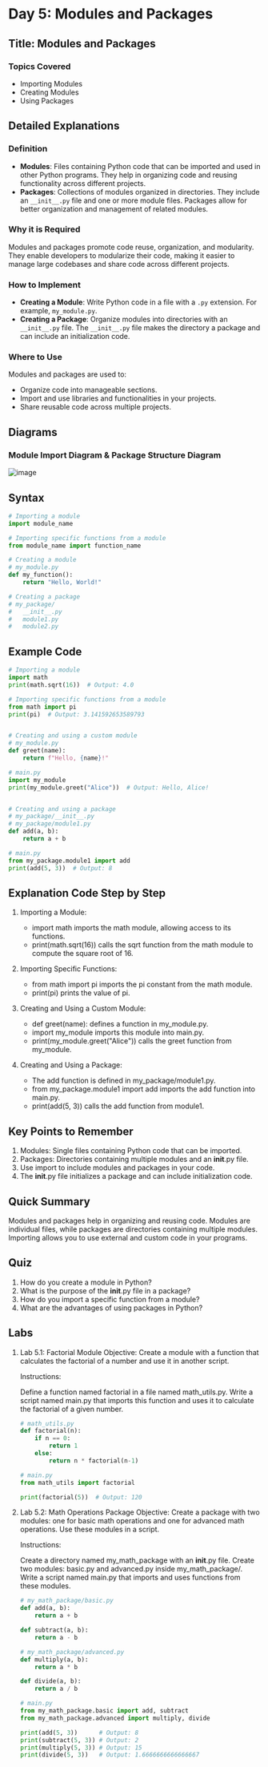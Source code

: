 # Day 5: Modules and Packages

## Title: Modules and Packages

### Topics Covered
- Importing Modules
- Creating Modules
- Using Packages

## Detailed Explanations

### Definition
- **Modules**: Files containing Python code that can be imported and used in other Python programs. They help in organizing code and reusing functionality across different projects.
- **Packages**: Collections of modules organized in directories. They include an `__init__.py` file and one or more module files. Packages allow for better organization and management of related modules.

### Why it is Required
Modules and packages promote code reuse, organization, and modularity. They enable developers to modularize their code, making it easier to manage large codebases and share code across different projects.

### How to Implement
- **Creating a Module**: Write Python code in a file with a `.py` extension. For example, `my_module.py`.
- **Creating a Package**: Organize modules into directories with an `__init__.py` file. The `__init__.py` file makes the directory a package and can include an initialization code.

### Where to Use
Modules and packages are used to:
- Organize code into manageable sections.
- Import and use libraries and functionalities in your projects.
- Share reusable code across multiple projects.

## Diagrams

### Module Import Diagram & Package Structure Diagram
![image](https://github.com/user-attachments/assets/3d872310-6f04-404f-ad22-9dfe569d1276)

## Syntax
```python
# Importing a module
import module_name

# Importing specific functions from a module
from module_name import function_name

# Creating a module
# my_module.py
def my_function():
    return "Hello, World!"

# Creating a package
# my_package/
#   __init__.py
#   module1.py
#   module2.py
```

## Example Code
```python
# Importing a module
import math
print(math.sqrt(16))  # Output: 4.0

# Importing specific functions from a module
from math import pi
print(pi)  # Output: 3.141592653589793


# Creating and using a custom module
# my_module.py
def greet(name):
    return f"Hello, {name}!"

# main.py
import my_module
print(my_module.greet("Alice"))  # Output: Hello, Alice!


# Creating and using a package
# my_package/__init__.py
# my_package/module1.py
def add(a, b):
    return a + b

# main.py
from my_package.module1 import add
print(add(5, 3))  # Output: 8
```

## Explanation Code Step by Step
1. Importing a Module:

	- import math imports the math module, allowing access to its functions.
	- print(math.sqrt(16)) calls the sqrt function from the math module to compute the square root of 16.

2. Importing Specific Functions:

	- from math import pi imports the pi constant from the math module.
	- print(pi) prints the value of pi.

3. Creating and Using a Custom Module:

	- def greet(name): defines a function in my_module.py.
	- import my_module imports this module into main.py.
	- print(my_module.greet("Alice")) calls the greet function from my_module.

4. Creating and Using a Package:

	- The add function is defined in my_package/module1.py.
	- from my_package.module1 import add imports the add function into main.py.
	- print(add(5, 3)) calls the add function from module1.

## Key Points to Remember
1. Modules: Single files containing Python code that can be imported.
2. Packages: Directories containing multiple modules and an __init__.py file.
3. Use import to include modules and packages in your code.
4. The __init__.py file initializes a package and can include initialization code.

## Quick Summary
Modules and packages help in organizing and reusing code. Modules are individual files, while packages are directories containing multiple modules. Importing allows you to use external and custom code in your programs.

## Quiz
1. How do you create a module in Python?
2. What is the purpose of the __init__.py file in a package?
3. How do you import a specific function from a module?
4. What are the advantages of using packages in Python?

## Labs
1. Lab 5.1: Factorial Module
	Objective: Create a module with a function that calculates the factorial of a number and use it in another script.

	Instructions:

	Define a function named factorial in a file named math_utils.py.
	Write a script named main.py that imports this function and uses it to calculate the factorial of a given number.
	```python
	# math_utils.py
	def factorial(n):
	    if n == 0:
	        return 1
	    else:
	        return n * factorial(n-1)
	
	# main.py
	from math_utils import factorial
	
	print(factorial(5))  # Output: 120
	```
2. Lab 5.2: Math Operations Package
	Objective: Create a package with two modules: one for basic math operations and one for advanced math operations. Use these modules in a script.

	Instructions:

	Create a directory named my_math_package with an __init__.py file.
	Create two modules: basic.py and advanced.py inside my_math_package/.
	Write a script named main.py that imports and uses functions from these modules.
	```python
	# my_math_package/basic.py
	def add(a, b):
	    return a + b
	
	def subtract(a, b):
	    return a - b
	
	# my_math_package/advanced.py
	def multiply(a, b):
	    return a * b
	
	def divide(a, b):
	    return a / b
	
	# main.py
	from my_math_package.basic import add, subtract
	from my_math_package.advanced import multiply, divide
	
	print(add(5, 3))      # Output: 8
	print(subtract(5, 3)) # Output: 2
	print(multiply(5, 3)) # Output: 15
	print(divide(5, 3))   # Output: 1.6666666666666667
	```
